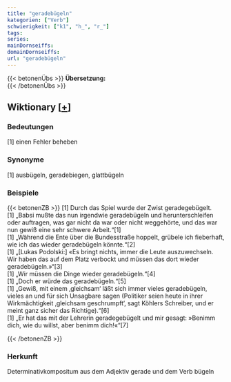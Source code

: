 ```yaml
---
title: "geradebügeln"
kategorien: ["Verb"]
schwierigkeit: ["k1", "h_", "r_"]
tags:
series:
mainDornseiffs:
domainDornseiffs:
url: "geradebügeln"
---
```


{{< betonenÜbs >}}
**Übersetzung:**  
{{< /betonenÜbs >}}

## Wiktionary [[+](https://de.wiktionary.org/wiki/geradebügeln)]

### Bedeutungen
[1] einen Fehler beheben  

### Synonyme
[1] ausbügeln, geradebiegen, glattbügeln  

### Beispiele
{{< betonenZB >}}
[1] Durch das Spiel wurde der Zwist geradegebügelt.  
[1] „Babsi mußte das nun irgendwie geradebügeln und herunterschleifen oder auftragen, was gar nicht da war oder nicht weggehörte, und das war nun gewiß eine sehr schwere Arbeit.“[1]  
[1] „Während die Ente über die Bundesstraße hoppelt, grübele ich fieberhaft, wie ich das wieder geradebügeln könnte.“[2]  
[1] „[Lukas Podolski:] «Es bringt nichts, immer die Leute auszuwechseln. Wir haben das auf dem Platz verbockt und müssen das dort wieder geradebügeln.»“[3]  
[1] „Wir müssen die Dinge wieder geradebügeln.“[4]  
[1] „Doch er würde das geradebügeln.“[5]  
[1] „Gewiß, mit einem ‚gleichsam‘ läßt sich immer vieles geradebügeln, vieles an und für sich Unsagbare sagen (Politiker seien heute in ihrer Wirkmächtigkeit ‚gleichsam geschrumpft‘, sagt Köhlers Schreiber, und er meint ganz sicher das Richtige).“[6]  
[1] „Er hat das mit der Lehrerin geradegebügelt und mir gesagt: »Benimm dich, wie du willst, aber benimm dich!«“[7]  

{{< /betonenZB >}}
### Herkunft
Determinativkompositum aus dem Adjektiv gerade und dem Verb bügeln  


